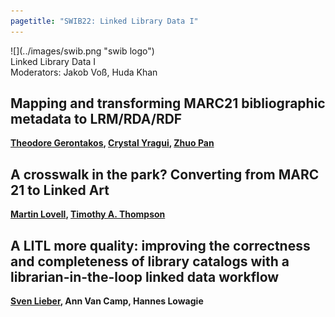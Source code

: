 ```yaml
---
pagetitle: "SWIB22: Linked Library Data I"
---
```



<div id="top">
<div class="column left">![](../images/swib.png "swib logo")</div>
<div class="column middle">Linked Library Data I</div>
<div class="column right "></div>
</div>

<div id="prog">
<div>Moderators: Jakob Voß, Huda Khan</div>

    



## Mapping and transforming MARC21 bibliographic metadata to LRM/RDA/RDF

<b><u>Theodore Gerontakos</u>, <u>Crystal Yragui</u>, <u>Zhuo Pan</u></b>



## A crosswalk in the park? Converting from MARC 21 to Linked Art

<b><u>Martin Lovell</u>, <u>Timothy A. Thompson</u></b>



## A LITL more quality: improving the correctness and completeness of library catalogs with a librarian-in-the-loop linked data workflow

<b><u>Sven Lieber</u>, Ann Van Camp, Hannes Lowagie</b>



</div>


